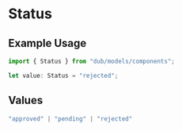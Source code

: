 # Status

## Example Usage

```typescript
import { Status } from "dub/models/components";

let value: Status = "rejected";
```

## Values

```typescript
"approved" | "pending" | "rejected"
```